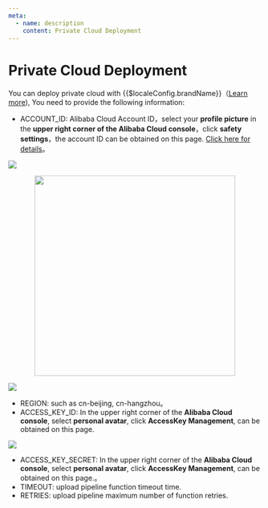 ```yaml
---
meta:
  - name: description
    content: Private Cloud Deployment
---
```


# Private Cloud Deployment

<LastUpdated/>

You can deploy private cloud with {{$localeConfig.brandName}}（[Learn more](/docs/guides/deployment/)), You need to provide the following information:

- ACCOUNT_ID: Alibaba Cloud Account ID，select your **profile picture** in the **upper right corner of the Alibaba Cloud console**，click **safety settings**，the account ID can be obtained on this page. [Click here for details](https://help.aliyun.com/document_detail/52984.html?spm=a2c4g.11186623.2.49.49772a364IfiEO#getAccountID)。

![](https://cdn.approw.com/blog/image%20%28121%29.png)

<img src="https://cdn.approw.com/blog/image%20%28155%29.png" height=400 style="display:block;margin: 0 auto;">

![](https://cdn.approw.com/blog/image%20%28318%29.png)

- REGION: such as cn-beijing, cn-hangzhou。
- ACCESS_KEY_ID: In the upper right corner of the **Alibaba Cloud console**, select **personal avatar**, click **AccessKey Management**, can be obtained on this page.

![](https://cdn.approw.com/blog/image%20%28129%29.png)

- ACCESS_KEY_SECRET: In the upper right corner of the **Alibaba Cloud console**, select **personal avatar**, click **AccessKey Management**, can be obtained on this page.。
- TIMEOUT: upload pipeline function timeout time.
- RETRIES: upload pipeline maximum number of function retries.

